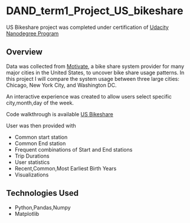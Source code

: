 # DAND_term1_Project_US_bikeshare

US Bikeshare project was completed under certification of [Udacity Nanodegree Program](https://in.udacity.com/)

## Overview

Data was collected from [Motivate](https://www.motivateco.com/), a bike share system provider for many major cities in the United States, to uncover bike share usage patterns. In this project I will compare the system usage between three large cities: Chicago, New York City, and Washington DC.

An interactive experience was created to allow users select specific city,month,day of the week.

Code walkthrough is available [US Bikeshare](https://github.com/pooja2512/DAND-term1_project_US-bikeshare/blob/master/Explore_US_Bikeshare.ipynb)

User was then provided with 

- Common start station
- Common End station
- Frequent combinations of Start and End stations
- Trip Durations
- User statistics
- Recent,Common,Most Earliest Birth Years
- Visualizations

## Technologies Used
- Python,Pandas,Numpy
- Matplotlib



